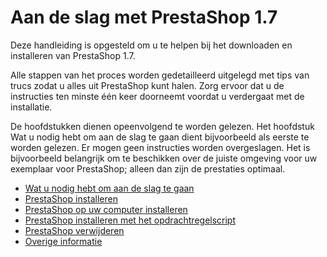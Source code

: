 # Aan de slag met PrestaShop 1.7

Deze handleiding is opgesteld om u te helpen bij het downloaden en installeren van PrestaShop 1.7.

Alle stappen van het proces worden gedetailleerd uitgelegd met tips van trucs zodat u alles uit PrestaShop kunt halen. Zorg ervoor dat u de instructies ten minste één keer doorneemt voordat u verdergaat met de installatie.

De hoofdstukken dienen opeenvolgend te worden gelezen. Het hoofdstuk Wat u nodig hebt om aan de slag te gaan dient bijvoorbeeld als eerste te worden gelezen. Er mogen geen instructies worden overgeslagen. Het is bijvoorbeeld belangrijk om te beschikken over de juiste omgeving voor uw exemplaar voor PrestaShop; alleen dan zijn de prestaties optimaal.

* [ Wat u nodig hebt om aan de slag te gaan](wat-u-nodig-hebt-om-aan-de-slag-te-gaan.md)
* [ PrestaShop installeren](prestashop-installeren.md)
*  [PrestaShop op uw computer installeren](prestashop-op-uw-computer-installeren.md)
*  [PrestaShop installeren met het opdrachtregelscript](prestashop-installeren-met-het-opdrachtregelscript.md)
*  [PrestaShop verwijderen](prestashop-verwijderen.md)
*  [Overige informatie](overige-informatie.md)

